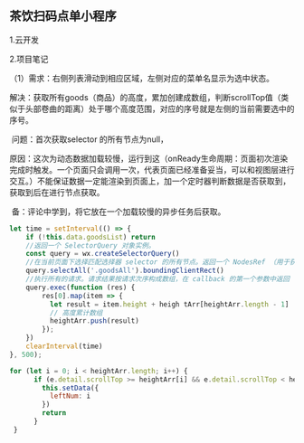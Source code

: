 ## 茶饮扫码点单小程序

1.云开发

2.项目笔记

（1）需求：右侧列表滑动到相应区域，左侧对应的菜单名显示为选中状态。

​		解决：获取所有goods（商品）的高度，累加创建成数组，判断scrollTop值（类似于头部卷曲的距离）处于哪个高度范围，对应的序号就是左侧的当前需要选中的序号。	

​		问题：首次获取selector 的所有节点为null，

​		原因：这次为动态数据加载较慢，运行到这（onReady生命周期：页面初次渲染完成时触发。一个页面只会调用一次，代表页面已经准备妥当，可以和视图层进行交互。）不能保证数据一定能渲染到页面上，加一个定时器判断数据是否获取到，获取到后在进行节点获取。

​		备：评论中学到，将它放在一个加载较慢的异步任务后获取。 

```js
let time = setInterval(() => {
	if (!this.data.goodsList) return
	//返回一个 SelectorQuery 对象实例。
	const query = wx.createSelectorQuery()
	//在当前页面下选择匹配选择器 selector 的所有节点。返回一个 NodesRef （用于获取 WXML 	节点信息的对象）对象实例，可以用于获取节点信息。
	query.selectAll('.goodsAll').boundingClientRect()
    //执行所有的请求。请求结果按请求次序构成数组，在 callback 的第一个参数中返回
 	query.exec(function (res) {
        res[0].map(item => {
          let result = item.height + heigh tArr[heightArr.length - 1]
          // 高度累计数组
          heightArr.push(result)
        });
    })
	clearInterval(time)
}, 500);

for (let i = 0; i < heightArr.length; i++) {
      if (e.detail.scrollTop >= heightArr[i] && e.detail.scrollTop < heightArr[i + 1]) {
        this.setData({
          leftNum: i
        })
        return
      }
 }
```









